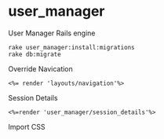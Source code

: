 user_manager
============

User Manager Rails engine

```console
rake user_manager:install:migrations
rake db:migrate
```

Override Navication
```console
<%= render 'layouts/navigation'%>
```

Session Details
```console
<%=render 'user_manager/session_details'%>
```

Import CSS
```console


